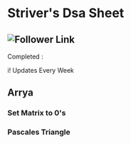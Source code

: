 
# Striver's Dsa Sheet

## ![Follower Link](https://takeuforward.org/interviews/strivers-sde-sheet-top-coding-interview-problems)
Completed :

i! Updates Every Week

## Arrya

### Set Matrix to 0's
### Pascales Triangle
